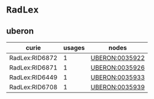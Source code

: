 # `RadLex`

## uberon

| curie          |   usages | nodes                                                   |
|----------------|----------|---------------------------------------------------------|
| RadLex:RID6872 |        1 | [UBERON:0035922](https://bioregistry.io/UBERON:0035922) |
| RadLex:RID6871 |        1 | [UBERON:0035926](https://bioregistry.io/UBERON:0035926) |
| RadLex:RID6449 |        1 | [UBERON:0035933](https://bioregistry.io/UBERON:0035933) |
| RadLex:RID6708 |        1 | [UBERON:0035939](https://bioregistry.io/UBERON:0035939) |

